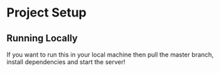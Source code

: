 # Project Setup

## Running Locally

If you want to run this in your local machine then pull the master branch, install dependencies and start the server!
